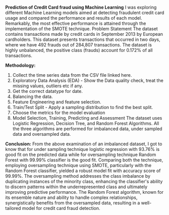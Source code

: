 **Prediction of Credit Card fraud using Machine Learning**
I was exploring different Machine Learning models aimed at detecting fraudulent credit card usage and compared the performance and results of each model. Remarkably, the most effective performance is attained through the implementation of the SMOTE technique.
Problem Statement
The dataset contains transactions made by credit cards in September 2013 by European cardholders. This dataset presents transactions that occurred in two days, where we have 492 frauds out of 284,807 transactions. The dataset is highly unbalanced, the positive class (frauds) account for 0.172% of all transactions.

**Methodology:**
1.	Collect the time series data from the CSV file linked here.
2.	Exploratory Data Analysis (EDA) - Show the Data quality check, treat the missing values, outliers etc if any.
3.	Get the correct datatype for date.
4.	Balancing the data.
5.	Feature Engineering and feature selection.
6.	Train/Test Split - Apply a sampling distribution to find the best split.
7.	Choose the metrics for the model evaluation
8.	Model Selection, Training, Predicting and Assessment
The dataset uses Logistic Regression, Decision Tree, and Random Forest Algorithms. All the three algorithms are performed for imbalanced data, under sampled data and oversampled data. 

**Conclusion:**
From the above examination of an imbalanced dataset, I got to know that for under sampling technique logistic regression with 93.76% is good fit on the predicted data while for oversampling technique Random Forest with 99.99% classifier is the good fit. Comparing both the technique, employing oversampling technique using SMOTE, particularly with the Random Forest classifier, yielded a robust model fit with accuracy score of 99.99%. 
The oversampling method addresses the class imbalance by duplicating instances of the minority class, enhancing the classifier's ability to discern patterns within the underrepresented class and ultimately improving predictive performance. 
The Random Forest algorithm, known for its ensemble nature and ability to handle complex relationships, synergistically benefits from the oversampled data, resulting in a well-tailored model for credit card fraud detection.



